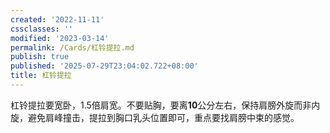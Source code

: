 ```yaml
---
created: '2022-11-11'
cssclasses: ''
modified: '2023-03-14'
permalink: /Cards/杠铃提拉.md
publish: true
published: '2025-07-29T23:04:02.722+08:00'
title: 杠铃提拉
---
```

杠铃提拉要宽卧，1.5倍肩宽。不要贴胸，要离**10**公分左右，保持肩膀外旋而非内旋，避免肩峰撞击，提拉到胸口乳头位置即可，重点要找肩膀中束的感觉。